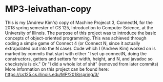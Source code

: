 # MP3-leivathan-copy
This is my (Andrew Kim's) copy of Machine Projecct 3, ConnectN, for the 2018 spring semester of CS 125, Introduction to Computer Science, at the University of Illinois.
The purpose of this project was to introduce the basic concepts of object-oriented programming. This was achieved through coding a simple game of Connect 4 (or Connect N, since it actually extrapolated out into the N case).
Code which I (Andrew Kim) worked on is marked by commits that start with either "I set up connectN, doing the constructors, getters and setters for width, height, and N, and javadoc so checkstyle is ok." Or "I did a whole lot of shit" (removed from later commits)
More information on this project can be found here: https://cs125.cs.illinois.edu/MP/2018/spring/3/
